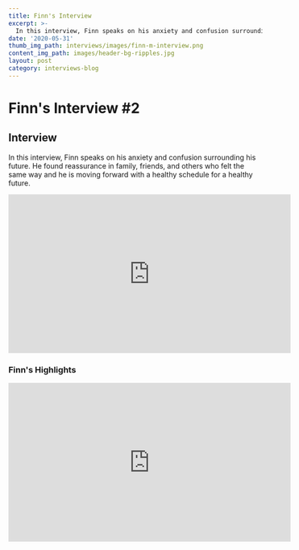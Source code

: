 ```yaml
---
title: Finn's Interview
excerpt: >-
  In this interview, Finn speaks on his anxiety and confusion surrounding his future.
date: '2020-05-31'
thumb_img_path: interviews/images/finn-m-interview.png
content_img_path: images/header-bg-ripples.jpg
layout: post
category: interviews-blog
---
```


# Finn's Interview \#2

## Interview
In this interview, Finn speaks on his anxiety and confusion surrounding his future. He found reassurance in family, friends, and others who felt the same way and he is moving forward with a healthy schedule for a healthy future.
<iframe width="560" height="315" src="https://www.youtube.com/embed/TQSvDMaiX1U" frameborder="0" allow="accelerometer; autoplay; encrypted-media; gyroscope; picture-in-picture" allowfullscreen></iframe>

### Finn's Highlights
<iframe width="560" height="315" src="https://www.youtube.com/embed/p3J3WEQXgS4" frameborder="0" allow="accelerometer; autoplay; encrypted-media; gyroscope; picture-in-picture" allowfullscreen></iframe>
